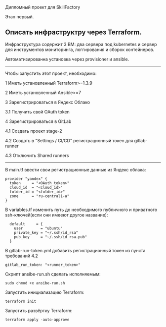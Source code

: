 Дипломный проект для SkillFactory


Этап первый.

Описать инфраструктру через Terraform.
---

Инфраструктура содержит 3 ВМ: два сервера под kubernetes и сервер для инструментов мониторинга, логгирования и сборок контейнеров.

Автоматизированна установка через provisioner и ansible.
 
---

Чтобы запустить этот проект, необходимо:

1 Иметь установленный Terraform>=1.3.9

2 Иметь установленный Ansible>=7

3 Зарегистрироваться в Яндекс Облако

3.1 Получить свой OAuth token

4 Зарегистрироваться в GitLab

4.1 Создать проект stage-2

4.2 Создать в "Settings / CI/CD" регистрационный токен для gitlab-runner

4.3 Отключить Shared runners

---

В main.tf ввести свои регистрационные данные из Яндекс облака:

```
provider "yandex" {
  token     = "<OAuth_token>"
  cloud_id  = "<cloud_id>"
  folder_id = "<folder_id>"
  zone      = "ru-central1-a"
}
```

В variables.tf изменить путь до необходимого публичного и приватного ssh-ключей(если они имееют другое название):

```
  default     = {
    user        = "ubuntu"
    private_key = "~/.ssh/id_rsa"
    pub_key     = "~/.ssh/id_rsa.pub"
  }
```

В gitlab-run-token.yml добавить регистрационный токен из пункта требований 4.2

```
gitlab_run_token: "<runner_token>"
```

Скрипт ansibe-run.sh сделать исполняемым:

```
sudo chmod +x ansibe-run.sh
```

Запустить инициализацию Terraform:

```
terraform init
```

Запустить развёртку Terraform:

```
terraform apply -auto-approve
```